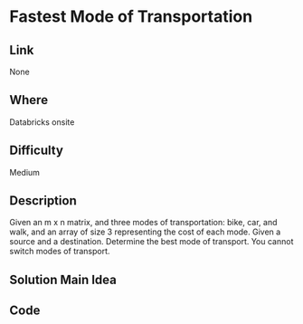 # Fastest Mode of Transportation

## Link

None

## Where

Databricks onsite

## Difficulty

Medium

## Description

Given an m x n matrix, and three modes of transportation: bike, car, and walk, and an array of size 3 representing the cost of each mode. Given a source and a destination. Determine the best mode of transport. You cannot switch modes of transport.

## Solution Main Idea


## Code

```python

```
